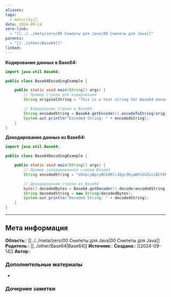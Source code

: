 ```yaml
---
aliases: 
tags:
  - maturity/🌱
date: 2024-09-14
zero-link:
  - "[[../../meta/zero/00 Снипеты для Java|00 Снипеты для Java]]"
parents:
  - "[[../other/Base64]]"
linked: 
---
```


**Кодирование данных в Base64:**
```java
import java.util.Base64;

public class Base64EncodingExample {

    public static void main(String[] args) {
        // Пример строки для кодирования
        String originalString = "This is a test string for Base64 encoding.";

        // Кодирование строки в Base64
        String encodedString = Base64.getEncoder().encodeToString(originalString.getBytes());
        System.out.println("Encoded String: " + encodedString);
    }
}
```

**Декодирование данных из Base64:**
```java
import java.util.Base64;

public class Base64DecodingExample {

    public static void main(String[] args) {
        // Пример закодированной строки Base64
        String encodedString = "VGhpcyBpcyBhIHRlc3Qgc3RyaW5nIGZvciBCYXNlNjQgZW5jb2Rpbmcu";

        // Декодирование строки из Base64
        byte[] decodedBytes = Base64.getDecoder().decode(encodedString);
        String decodedString = new String(decodedBytes);
        System.out.println("Decoded String: " + decodedString);
    }
}
```
***
## Мета информация
**Область**:: [[../../meta/zero/00 Снипеты для Java|00 Снипеты для Java]]
**Родитель**:: [[../other/Base64|Base64]]
**Источник**:: 
**Создана**:: [[2024-09-14]]
**Автор**:: 
### Дополнительные материалы
- 
### Дочерние заметки
<!-- QueryToSerialize: LIST FROM [[]] WHERE contains(Родитель, this.file.link) or contains(parents, this.file.link) -->
